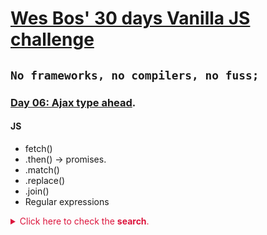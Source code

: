 # [Wes Bos' 30 days Vanilla JS challenge](https://javascript30.com/)

## `No frameworks, no compilers, no fuss;`

### **[Day 06: Ajax type ahead](https://2y2son4.github.io/ajax-exercise-day06/)**.

#### **JS**

- fetch()
- .then() → promises.
- .match()
- .replace()
- .join()
- Regular expressions

<p>
<details>
<summary style="color:crimson">Click here to check the <strong>search</strong>.</summary>
<p align="left">
<img src="./img/06.gif">
</p>
</details>
</p>
